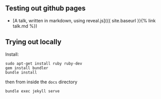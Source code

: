 ## Testing out github pages

* [A talk, written in markdown, using reveal.js]({{ site.baseurl }}{% link talk.md %})

## Trying out locally

Install:
```
sudo apt-get install ruby ruby-dev
gem install bundler
bundle install
```
then from inside the `docs` directory
```
bundle exec jekyll serve
```
